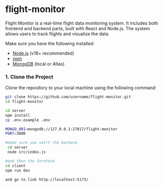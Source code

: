 # flight-monitor
Flight Monitor is a real-time flight data monitoring system. It includes both frontend and backend parts, built with React and Node.js. The system allows users to track flights and visualize the data.

Make sure you have the following installed:

- [Node.js](https://nodejs.org/) (v18+ recommended)
- [npm](https://www.npmjs.com/)
- [MongoDB](https://www.mongodb.com/) (local or Atlas)

### 1. Clone the Project

Clone the repository to your local machine using the following command:

```bash
git clone https://github.com/username/flight-monitor.git
cd flight-monitor

cd server
npm install
cp .env.example .env

MONGO_URI=mongodb://127.0.0.1:27017/flight-monitor
PORT=3000

#make sure you satrt the backend
 cd server
 node src/index.js

#and then the forntend
cd client
npm run dev

and go to link http://localhost:5173/ 

